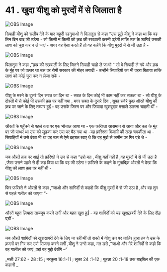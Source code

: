 # 41 . खुदा यीशु को मुरदों में से जिलाता है 

![OBS Image](https://cdn.door43.org/obs/jpg/360px/obs-en-41-01.jpg)

सिपाही यीशु को सलीब देने के बाद यहूदी रहनुमाओं ने पिलातुस से कहा “उस झूठे यीशु ने कहा था कि वह तिन दिन बाद जी उठेगा - सो किसी न किसी को क़ब्र की रखवाली करनी पड़ेगी ताकि उस के शागिर्द उसकी लाश को चुरा कर न ले जाएं - अगर वह ऐसा करते हैं तो वह कहेंगे कि यीशु मुरदों में से जी उठा है - 

![OBS Image](https://cdn.door43.org/obs/jpg/360px/obs-en-41-02.jpg)

पिलातुस ने कहा ,”क़ब्र की रखवाली के लिए जितने सिपाही चाहो ले जाओ “ सो वे सिपाही ले गये और क़ब्र के मुंह पर जो पत्थर था उस पर रोमी सरकार की मोहर   लगादी - उन्होंने सिपाहियों का भी पहरा बिठाया ताकि लाश को कोई चुरा कर न लेजा सके -

![OBS Image](https://cdn.door43.org/obs/jpg/360px/obs-en-41-03.jpg)

यीशु के मरने के दुसरे दिन सबत का दिन था - सबत  के दिन कोई भी काम नहीं कर सकता था - सो यीशु के दोस्तों में से कोई भी उसकी क़ब्र पर नहीं गया , मगर सबत के दुसरे दिन , सुबह सवेरे कुछ औरतें यीशु की  क़ब्र पर जाने के लिए तय्यार हुईं - वह उसके जिस्म पर और ज़ियादा खुशबूदार मसाले डालना चाहती थीं - 

![OBS Image](https://cdn.door43.org/obs/jpg/360px/obs-en-41-04.jpg)

औरतों के पहुँचने से पहले क़ब्र पर एक भोंचाल आया था - एक फ़रिश्ता आसमांन से आया और क़ब्र के मुंह पर जो पत्थर था उस को लुढ़का कर उस पर बैठ गया था -यह फ़रिश्ता बिजली की तरह चमकीला था - सिपाहियों ने उसे देखा भी था वह उस से ऐसे दहशत खाए थे कि वह मुर्दा से ज़मीन पर गिर पड़े थे - 

![OBS Image](https://cdn.door43.org/obs/jpg/360px/obs-en-41-05.jpg)

जब औरतें क़ब्र पर आईं तो फ़रिश्ते ने उन से कहा “डरो   मत , यीशु यहाँ नहीं है ,वह मुरदों में से जी उठा है ,जैसा उसने पहले से ही कह दिया था कि वह जी उठेगा ! फ़रिश्ते के कहने के मुताबिक़ औरतों ने देखा कि यीशु  की लाश क़ब्र पर नहीं थी - 

![OBS Image](https://cdn.door43.org/obs/jpg/360px/obs-en-41-06.jpg)

फिर फ़रिश्ते ने औरतों से कहा ,”जाओ और शागिर्दों से कहदो कि यीशु मुरदों में से जी उठा है ,और वह तुम से पहले गलील को जाएगा “-

![OBS Image](https://cdn.door43.org/obs/jpg/360px/obs-en-41-07.jpg)

औरतें बहुत ज़ियादा ताज्जुब करने लगीं और बहत खुश हुईं - वह शागिर्दों को यह खुशख़बरी देने के लिए दौड़ पड़ीं -

![OBS Image](https://cdn.door43.org/obs/jpg/360px/obs-en-41-08.jpg)

जब औरतें शागिर्दों को खुशखबरी देने के लिए जा रहीं थीं तो रास्ते में यीशु उन पर ज़ाहिर हुआ तब वे उस के क़दमों पर गिर कर उसे  सिजदा करने लगीं ,यीशु ने उन्से कहा, मत डरो ,”जाओ और मेरे शागिर्दों से कहो कि वह गालील को जाएं ,वहां वह मुझे देखेंगे –“   

_मत्ती 27:62 - 28 :15 ; मरकुस 16:1-11 ; लुका 24 :1-12 ; युहन्ना 20 :1-18 तक बाइबिल की एक कहानी _